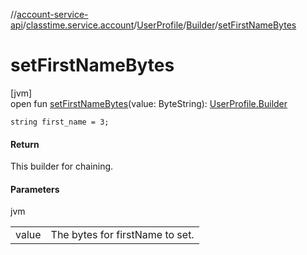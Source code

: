 //[account-service-api](../../../../index.md)/[classtime.service.account](../../index.md)/[UserProfile](../index.md)/[Builder](index.md)/[setFirstNameBytes](set-first-name-bytes.md)

# setFirstNameBytes

[jvm]\
open fun [setFirstNameBytes](set-first-name-bytes.md)(value: ByteString): [UserProfile.Builder](index.md)

`string first_name = 3;`

#### Return

This builder for chaining.

#### Parameters

jvm

| | |
|---|---|
| value | The bytes for firstName to set. |

